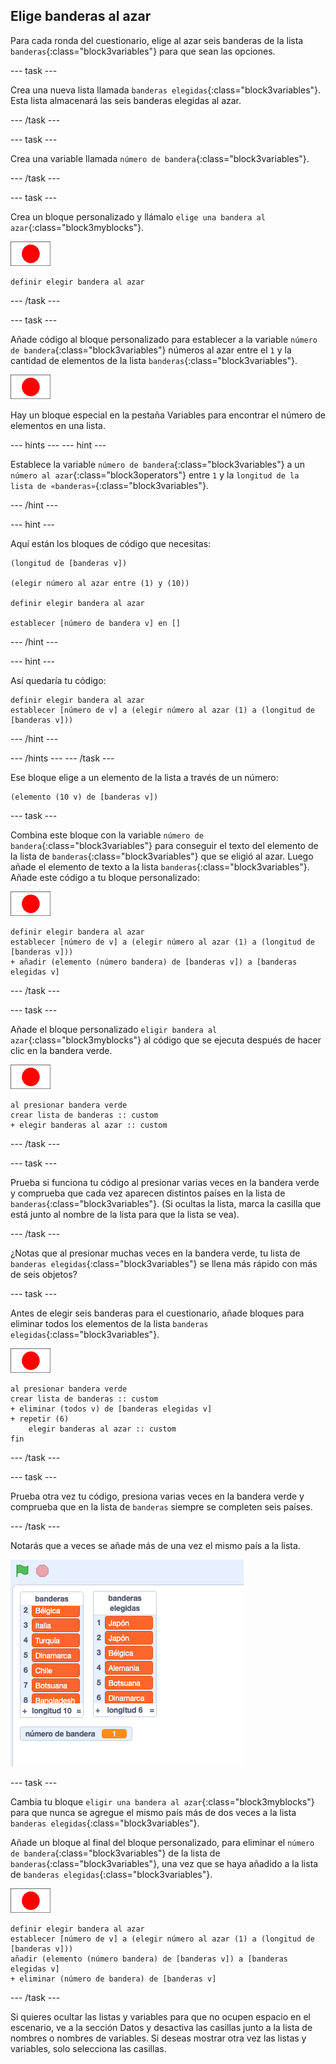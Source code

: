 ## Elige banderas al azar

Para cada ronda del cuestionario, elige al azar seis banderas de la lista `banderas`{:class="block3variables"} para que sean las opciones.

\--- task \---

Crea una nueva lista llamada `banderas elegidas`{:class="block3variables"}. Esta lista almacenará las seis banderas elegidas al azar.

\--- /task \---

\--- task \---

Crea una variable llamada `número de bandera`{:class="block3variables"}.

\--- /task \---

\--- task \---

Crea un bloque personalizado y llámalo `elige una bandera al azar`{:class="block3myblocks"}.

![Objeto bandera](images/flag-sprite.png)

```blocks3
definir elegir bandera al azar
```

\--- /task \---

\--- task \---

Añade código al bloque personalizado para establecer a la variable `número de bandera`{:class="block3variables"} números al azar entre el `1` y la cantidad de elementos de la lista `banderas`{:class="block3variables"}.

![Objeto bandera](images/flag-sprite.png)

Hay un bloque especial en la pestaña Variables para encontrar el número de elementos en una lista.

\--- hints \--- \--- hint \---

Establece la variable `número de bandera`{:class="block3variables"} a un `número al azar`{:class="block3operators"} entre `1` y la `longitud de la lista de «banderas»`{:class="block3variables"}.

\--- /hint \---

\--- hint \---

Aquí están los bloques de código que necesitas:

```blocks3
(longitud de [banderas v])

(elegir número al azar entre (1) y (10))

definir elegir bandera al azar

establecer [número de bandera v] en []
```

\--- /hint \---

\--- hint \---

Así quedaría tu código:

```blocks3
definir elegir bandera al azar
establecer [número de v] a (elegir número al azar (1) a (longitud de [banderas v]))
```

\--- /hint \---

\--- /hints \--- \--- /task \---

Ese bloque elige a un elemento de la lista a través de un número:

```blocks3
(elemento (10 v) de [banderas v])
```

\--- task \---

Combina este bloque con la variable `número de bandera`{:class="block3variables"} para conseguir el texto del elemento de la lista de `banderas`{:class="block3variables"} que se eligió al azar. Luego añade el elemento de texto a la lista `banderas`{:class="block3variables"}. Añade este código a tu bloque personalizado:

![Objeto bandera](images/flag-sprite.png)

```blocks3
definir elegir bandera al azar
establecer [número de v] a (elegir número al azar (1) a (longitud de [banderas v]))
+ añadir (elemento (número bandera) de [banderas v]) a [banderas elegidas v]
```

\--- /task \---

\--- task \---

Añade el bloque personalizado `eligir bandera al azar`{:class="block3myblocks"} al código que se ejecuta después de hacer clic en la bandera verde.

![Objeto bandera](images/flag-sprite.png)

```blocks3
al presionar bandera verde
crear lista de banderas :: custom
+ elegir banderas al azar :: custom
```

\--- /task \---

\--- task \---

Prueba si funciona tu código al presionar varias veces en la bandera verde y comprueba que cada vez aparecen distintos países en la lista de `banderas`{:class="block3variables"}. (Si ocultas la lista, marca la casilla que está junto al nombre de la lista para que la lista se vea).

\--- /task \---

¿Notas que al presionar muchas veces en la bandera verde, tu lista de `banderas elegidas`{:class="block3variables"} se llena más rápido con más de seis objetos?

\--- task \---

Antes de elegir seis banderas para el cuestionario, añade bloques para eliminar todos los elementos de la lista `banderas elegidas`{:class="block3variables"}.

![Objeto bandera](images/flag-sprite.png)

```blocks3
al presionar bandera verde
crear lista de banderas :: custom
+ eliminar (todos v) de [banderas elegidas v]
+ repetir (6)
    elegir banderas al azar :: custom
fin
```

\--- /task \---

\--- task \---

Prueba otra vez tu código, presiona varias veces en la bandera verde y comprueba que en la lista de `banderas` siempre se completen seis países.

\--- /task \---

Notarás que a veces se añade más de una vez el mismo país a la lista.

![Países duplicados](images/duplicate-countries.png)

\--- task \---

Cambia tu bloque `eligir una bandera al azar`{:class="block3myblocks"} para que nunca se agregue el mismo país más de dos veces a la lista `banderas elegidas`{:class="block3variables"}.

Añade un bloque al final del bloque personalizado, para eliminar el `número de bandera`{:class="block3variables"} de la lista de `banderas`{:class="block3variables"}, una vez que se haya añadido a la lista de `banderas elegidas`{:class="block3variables"}.

![Objeto bandera](images/flag-sprite.png)

```blocks3
definir elegir bandera al azar
establecer [número de v] a (elegir número al azar (1) a (longitud de [banderas v]))
añadir (elemento (número bandera) de [banderas v]) a [banderas elegidas v]
+ eliminar (número de bandera) de [banderas v]
```

\--- /task \---

Si quieres ocultar las listas y variables para que no ocupen espacio en el escenario, ve a la sección Datos y desactiva las casillas junto a la lista de nombres o nombres de variables. Si deseas mostrar otra vez las listas y variables, solo selecciona las casillas.